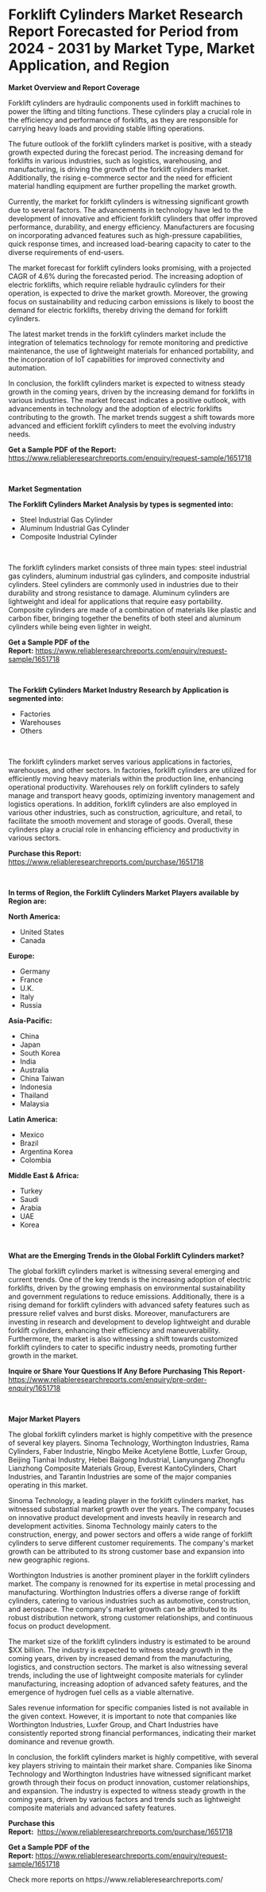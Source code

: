 <p><h1>Forklift Cylinders Market Research Report Forecasted for Period from 2024 -  2031 by Market Type, Market Application, and Region</h1></p><p><strong>Market Overview and Report Coverage</strong></p>
<p><p>Forklift cylinders are hydraulic components used in forklift machines to power the lifting and tilting functions. These cylinders play a crucial role in the efficiency and performance of forklifts, as they are responsible for carrying heavy loads and providing stable lifting operations.</p><p>The future outlook of the forklift cylinders market is positive, with a steady growth expected during the forecast period. The increasing demand for forklifts in various industries, such as logistics, warehousing, and manufacturing, is driving the growth of the forklift cylinders market. Additionally, the rising e-commerce sector and the need for efficient material handling equipment are further propelling the market growth.</p><p>Currently, the market for forklift cylinders is witnessing significant growth due to several factors. The advancements in technology have led to the development of innovative and efficient forklift cylinders that offer improved performance, durability, and energy efficiency. Manufacturers are focusing on incorporating advanced features such as high-pressure capabilities, quick response times, and increased load-bearing capacity to cater to the diverse requirements of end-users.</p><p>The market forecast for forklift cylinders looks promising, with a projected CAGR of 4.6% during the forecasted period. The increasing adoption of electric forklifts, which require reliable hydraulic cylinders for their operation, is expected to drive the market growth. Moreover, the growing focus on sustainability and reducing carbon emissions is likely to boost the demand for electric forklifts, thereby driving the demand for forklift cylinders.</p><p>The latest market trends in the forklift cylinders market include the integration of telematics technology for remote monitoring and predictive maintenance, the use of lightweight materials for enhanced portability, and the incorporation of IoT capabilities for improved connectivity and automation.</p><p>In conclusion, the forklift cylinders market is expected to witness steady growth in the coming years, driven by the increasing demand for forklifts in various industries. The market forecast indicates a positive outlook, with advancements in technology and the adoption of electric forklifts contributing to the growth. The market trends suggest a shift towards more advanced and efficient forklift cylinders to meet the evolving industry needs.</p></p>
<p><strong>Get a Sample PDF of the Report:</strong> <a href="https://www.reliableresearchreports.com/enquiry/request-sample/1651718">https://www.reliableresearchreports.com/enquiry/request-sample/1651718</a></p>
<p>&nbsp;</p>
<p><strong>Market Segmentation</strong></p>
<p><strong>The Forklift Cylinders Market Analysis by types is segmented into:</strong></p>
<p><ul><li>Steel Industrial Gas Cylinder</li><li>Aluminum Industrial Gas Cylinder</li><li>Composite Industrial Cylinder</li></ul></p>
<p>&nbsp;</p>
<p><p>The forklift cylinders market consists of three main types: steel industrial gas cylinders, aluminum industrial gas cylinders, and composite industrial cylinders. Steel cylinders are commonly used in industries due to their durability and strong resistance to damage. Aluminum cylinders are lightweight and ideal for applications that require easy portability. Composite cylinders are made of a combination of materials like plastic and carbon fiber, bringing together the benefits of both steel and aluminum cylinders while being even lighter in weight.</p></p>
<p><strong>Get a Sample PDF of the Report:</strong>&nbsp;<a href="https://www.reliableresearchreports.com/enquiry/request-sample/1651718">https://www.reliableresearchreports.com/enquiry/request-sample/1651718</a></p>
<p>&nbsp;</p>
<p><strong>The Forklift Cylinders Market Industry Research by Application is segmented into:</strong></p>
<p><ul><li>Factories</li><li>Warehouses</li><li>Others</li></ul></p>
<p>&nbsp;</p>
<p><p>The forklift cylinders market serves various applications in factories, warehouses, and other sectors. In factories, forklift cylinders are utilized for efficiently moving heavy materials within the production line, enhancing operational productivity. Warehouses rely on forklift cylinders to safely manage and transport heavy goods, optimizing inventory management and logistics operations. In addition, forklift cylinders are also employed in various other industries, such as construction, agriculture, and retail, to facilitate the smooth movement and storage of goods. Overall, these cylinders play a crucial role in enhancing efficiency and productivity in various sectors.</p></p>
<p><strong>Purchase this Report:</strong>&nbsp; <a href="https://www.reliableresearchreports.com/purchase/1651718">https://www.reliableresearchreports.com/purchase/1651718</a></p>
<p>&nbsp;</p>
<p><strong>In terms of Region, the Forklift Cylinders Market Players available by Region are:</strong></p>
<p>
    <p> <strong> North America: </strong>
        <ul>
            <li>United States</li>
            <li>Canada</li>
        </ul>
        </p> 
    <p> <strong> Europe: </strong>
        <ul>
            <li>Germany</li>
            <li>France</li>
            <li>U.K.</li>
            <li>Italy</li>
            <li>Russia</li>
        </ul>
        </p> 
    <p> <strong> Asia-Pacific: </strong>
        <ul>
            <li>China</li>
            <li>Japan</li>
            <li>South Korea</li>
            <li>India</li>
            <li>Australia</li>
            <li>China Taiwan</li>
            <li>Indonesia</li>
            <li>Thailand</li>
            <li>Malaysia</li>
        </ul>
        </p> 
    <p> <strong> Latin America: </strong>
        <ul>
            <li>Mexico</li>
            <li>Brazil</li>
            <li>Argentina Korea</li>
            <li>Colombia</li>
        </ul>
        </p> 
    <p> <strong> Middle East & Africa: </strong>
        <ul>
            <li>Turkey</li>
            <li>Saudi</li>
            <li>Arabia</li>
            <li>UAE</li>
            <li>Korea</li>
        </ul>
    </p>
    </p>
<p>&nbsp;</p>
<p><strong>What are the Emerging Trends in the Global Forklift Cylinders market?</strong></p>
<p><p>The global forklift cylinders market is witnessing several emerging and current trends. One of the key trends is the increasing adoption of electric forklifts, driven by the growing emphasis on environmental sustainability and government regulations to reduce emissions. Additionally, there is a rising demand for forklift cylinders with advanced safety features such as pressure relief valves and burst disks. Moreover, manufacturers are investing in research and development to develop lightweight and durable forklift cylinders, enhancing their efficiency and maneuverability. Furthermore, the market is also witnessing a shift towards customized forklift cylinders to cater to specific industry needs, promoting further growth in the market.</p></p>
<p><strong>Inquire or Share Your Questions If Any Before Purchasing This Report</strong>- <a href="https://www.reliableresearchreports.com/enquiry/pre-order-enquiry/1651718">https://www.reliableresearchreports.com/enquiry/pre-order-enquiry/1651718</a></p>
<p>&nbsp;</p>
<p><strong>Major Market Players</strong></p>
<p><p>The global forklift cylinders market is highly competitive with the presence of several key players. Sinoma Technology, Worthington Industries, Rama Cylinders, Faber Industrie, Ningbo Meike Acetylene Bottle, Luxfer Group, Beijing Tianhai Industry, Hebei Baigong Industrial, Lianyungang Zhongfu Lianzhong Composite Materials Group, Everest KantoCylinders, Chart Industries, and Tarantin Industries are some of the major companies operating in this market.</p><p>Sinoma Technology, a leading player in the forklift cylinders market, has witnessed substantial market growth over the years. The company focuses on innovative product development and invests heavily in research and development activities. Sinoma Technology mainly caters to the construction, energy, and power sectors and offers a wide range of forklift cylinders to serve different customer requirements. The company's market growth can be attributed to its strong customer base and expansion into new geographic regions.</p><p>Worthington Industries is another prominent player in the forklift cylinders market. The company is renowned for its expertise in metal processing and manufacturing. Worthington Industries offers a diverse range of forklift cylinders, catering to various industries such as automotive, construction, and aerospace. The company's market growth can be attributed to its robust distribution network, strong customer relationships, and continuous focus on product development.</p><p>The market size of the forklift cylinders industry is estimated to be around $XX billion. The industry is expected to witness steady growth in the coming years, driven by increased demand from the manufacturing, logistics, and construction sectors. The market is also witnessing several trends, including the use of lightweight composite materials for cylinder manufacturing, increasing adoption of advanced safety features, and the emergence of hydrogen fuel cells as a viable alternative.</p><p>Sales revenue information for specific companies listed is not available in the given context. However, it is important to note that companies like Worthington Industries, Luxfer Group, and Chart Industries have consistently reported strong financial performances, indicating their market dominance and revenue growth.</p><p>In conclusion, the forklift cylinders market is highly competitive, with several key players striving to maintain their market share. Companies like Sinoma Technology and Worthington Industries have witnessed significant market growth through their focus on product innovation, customer relationships, and expansion. The industry is expected to witness steady growth in the coming years, driven by various factors and trends such as lightweight composite materials and advanced safety features.</p></p>
<p><strong>Purchase this Report:</strong>&nbsp;&nbsp;<a href="https://www.reliableresearchreports.com/purchase/1651718">https://www.reliableresearchreports.com/purchase/1651718</a></p>
<p></p>
<p><strong>Get a Sample PDF of the Report:</strong>&nbsp;<a href="https://www.reliableresearchreports.com/enquiry/request-sample/1651718">https://www.reliableresearchreports.com/enquiry/request-sample/1651718</a></p>
<p>Check more reports on https://www.reliableresearchreports.com/</p>